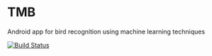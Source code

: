 # TMB
Android app for bird recognition using machine learning techniques

[![Build Status](https://travis-ci.org/bonheml/TMB.svg?branch=master)](https://travis-ci.org/bonheml/TMB)

